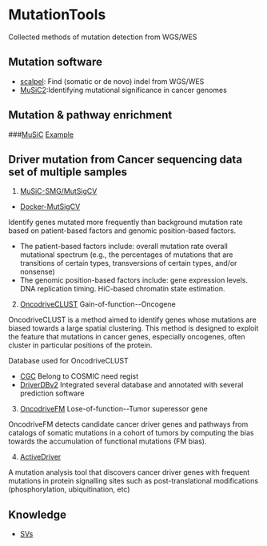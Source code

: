 # MutationTools
Collected methods of mutation detection from WGS/WES

## Mutation software
- [scalpel](http://scalpel.sourceforge.net/manual.html): Find (somatic or de novo) indel from WGS/WES 
- [MuSiC2](https://github.com/ding-lab/MuSiC2):Identifying mutational significance in cancer genomes

## Mutation & pathway enrichment
###[MuSiC](http://gmt.genome.wustl.edu/packages/genome-music/index.html)
[Example](http://wp.zxzyl.com/?p=276)

## Driver mutation from Cancer sequencing data set of multiple samples
1. [MuSiC-SMG/MutSigCV](http://software.broadinstitute.org/cancer/software/genepattern/modules/docs/MutSigCV) 
- [Docker-MutSigCV](https://hub.docker.com/r/argrosso/mutsigcv/)

Identify genes mutated more frequently than background mutation rate based on patient-based factors and genomic position-based factors.
 - The patient-based factors include:
overall mutation rate
overall mutational spectrum (e.g., the percentages of mutations that are transitions of certain types, transversions of certain types, and/or nonsense)
 - The genomic position-based factors include:
gene expression levels.
DNA replication timing.
HiC-based chromatin state estimation.

2. [OncodriveCLUST](https://bitbucket.org/bbglab/oncodriveclust) Gain-of-function--Oncogene

OncodriveCLUST is a method aimed to identify genes whose mutations are biased towards a large spatial clustering. This method is designed to exploit the feature that mutations in cancer genes, especially oncogenes, often cluster in particular positions of the protein.

Database used for OncodriveCLUST
- [CGC](http://cancer.sanger.ac.uk/census/) Belong to COSMIC
  need regist
- [DriverDBv2](http://driverdb.tms.cmu.edu.tw/driverdbv2/)
Integrated several database and annotated with several prediction software

3. [OncodriveFM](https://bitbucket.org/bbglab/oncodrivefm) Lose-of-function--Tumor superessor gene

OncodriveFM detects candidate cancer driver genes and pathways from catalogs of somatic mutations in a cohort of tumors by computing the bias towards the accumulation of functional mutations (FM bias).

4. [ActiveDriver](https://cran.r-project.org/web/packages/ActiveDriver/index.html)

A mutation analysis tool that discovers cancer driver genes with frequent mutations in protein signalling sites such as post-translational modifications (phosphorylation, ubiquitination, etc)

###



## Knowledge
- [SVs](http://biosb.nl/wp-content/uploads/2014/10/Day-2-Guryev-CNV-calling-in-Gene-Panels.pdf)
